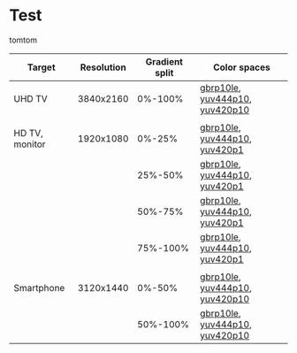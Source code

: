 # Test

tomtom

| Target         | Resolution | Gradient split | Color spaces |
|----------------|------------|----------------|--------------|
| UHD TV         | 3840x2160  | 0%-100%        | [gbrp10le](test_sequences/3840x2160/gradient_3840-2160_0-100_gbrp10le_x265.mp4),  [yuv444p10](test_sequences/3840x2160/gradient_3840-2160_0-100_yuv444p10_x265.mp4),  [yuv420p10](test_sequences/3840x2160/gradient_3840-2160_0-100_yuv420p10_x265.mp4) |
|||||
| HD TV, monitor | 1920x1080  | 0%-25%         | [gbrp10le](test_sequences/1920x1080/gradient_1920-1080_0-25_gbrp10le_x265.mp4),   [yuv444p10](test_sequences/1920x1080/gradient_1920-1080_0-25_yuv444p10_x265.mp4),   [yuv420p1](test_sequences/1920x1080/gradient_1920-1080_0-25_yuv420p10_x265.mp4) |
|                |            | 25%-50%        | [gbrp10le](test_sequences/1920x1080/gradient_1920-1080_25-50_gbrp10le_x265.mp4),  [yuv444p10](test_sequences/1920x1080/gradient_1920-1080_25-50_yuv444p10_x265.mp4),  [yuv420p1](test_sequences/1920x1080/gradient_1920-1080_25-50_yuv420p10_x265.mp4) |
|                |            | 50%-75%        | [gbrp10le](test_sequences/1920x1080/gradient_1920-1080_50-75_gbrp10le_x265.mp4),  [yuv444p10](test_sequences/1920x1080/gradient_1920-1080_50-75_yuv444p10_x265.mp4),  [yuv420p1](test_sequences/1920x1080/gradient_1920-1080_50-75_yuv420p10_x265.mp4) |
|                |            | 75%-100%       | [gbrp10le](test_sequences/1920x1080/gradient_1920-1080_75-100_gbrp10le_x265.mp4), [yuv444p10](test_sequences/1920x1080/gradient_1920-1080_75-100_yuv444p10_x265.mp4), [yuv420p1](test_sequences/1920x1080/gradient_1920-1080_75-100_yuv420p10_x265.mp4) |
|||||
| Smartphone     | 3120x1440  | 0%-50%         | [gbrp10le](test_sequences/3120x1440/gradient_3120-1440_0-50_gbrp10le_x265.mp4),   [yuv444p10](test_sequences/3120x1440/gradient_3120-1440_0-50_yuv444p10_x265.mp4),   [yuv420p10](test_sequences/3120x1440/gradient_3120-1440_0-50_yuv420p10_x265.mp4) |
|                |            | 50%-100%       | [gbrp10le](test_sequences/3120x1440/gradient_3120-1440_50-100_gbrp10le_x265.mp4), [yuv444p10](test_sequences/3120x1440/gradient_3120-1440_50-100_yuv444p10_x265.mp4), [yuv420p10](test_sequences/3120x1440/gradient_3120-1440_50-100_yuv420p10_x265.mp4) |

